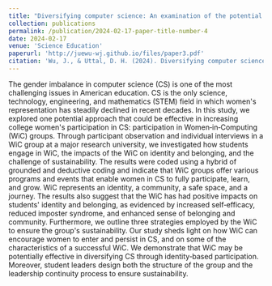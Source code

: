 ```yaml
---
title: "Diversifying computer science: An examination of the potential influences of women‐in‐computing groups"
collection: publications
permalink: /publication/2024-02-17-paper-title-number-4
date: 2024-02-17
venue: 'Science Education'
paperurl: 'http://juewu-wj.github.io/files/paper3.pdf'
citation: 'Wu, J., & Uttal, D. H. (2024). Diversifying computer science: An examination of the potential influences of women‐in‐computing groups. Science Education, 108(3), 957-980.'
---
```


The gender imbalance in computer science (CS) is one of the most challenging issues in American education. CS is the only science, technology, engineering, and mathematics (STEM) field in which women's representation has steadily declined in recent decades. In this study, we explored one potential approach that could be effective in increasing college women's participation in CS: participation in Women‐in‐Computing (WiC) groups. Through participant observation and individual interviews in a WiC group at a major research university, we investigated how students engage in WiC, the impacts of the WiC on identity and belonging, and the challenge of sustainability. The results were coded using a hybrid of grounded and deductive coding and indicate that WiC groups offer various programs and events that enable women in CS to fully participate, learn, and grow. WiC represents an identity, a community, a safe space, and a journey. The results also suggest that the WiC has had positive impacts on students' identity and belonging, as evidenced by increased self‐efficacy, reduced imposter syndrome, and enhanced sense of belonging and community. Furthermore, we outline three strategies employed by the WiC to ensure the group's sustainability. Our study sheds light on how WiC can encourage women to enter and persist in CS, and on some of the characteristics of a successful WiC. We demonstrate that WiC may be potentially effective in diversifying CS through identity‐based participation. Moreover, student leaders design both the structure of the group and the leadership continuity process to ensure sustainability.
